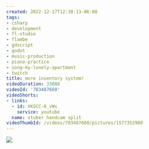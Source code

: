 ```yaml
---
created: 2022-12-17T12:30:13-06:00
tags:
- csharp
- development
- fl-studio
- flambe
- gdscript
- godot
- music-production
- piano-practice
- song-my-lonely-apartment
- twitch
title: more inventory system!
videoDuration: 33088
videoId: '783487660'
videoShorts:
- links:
  - id: XK5CC-6_vWs
    service: youtube
  name: vtuber handcam split
videoThumbId: /videos/783487660/pictures/1577352980
---
```


![](20221217183013.jpg)
